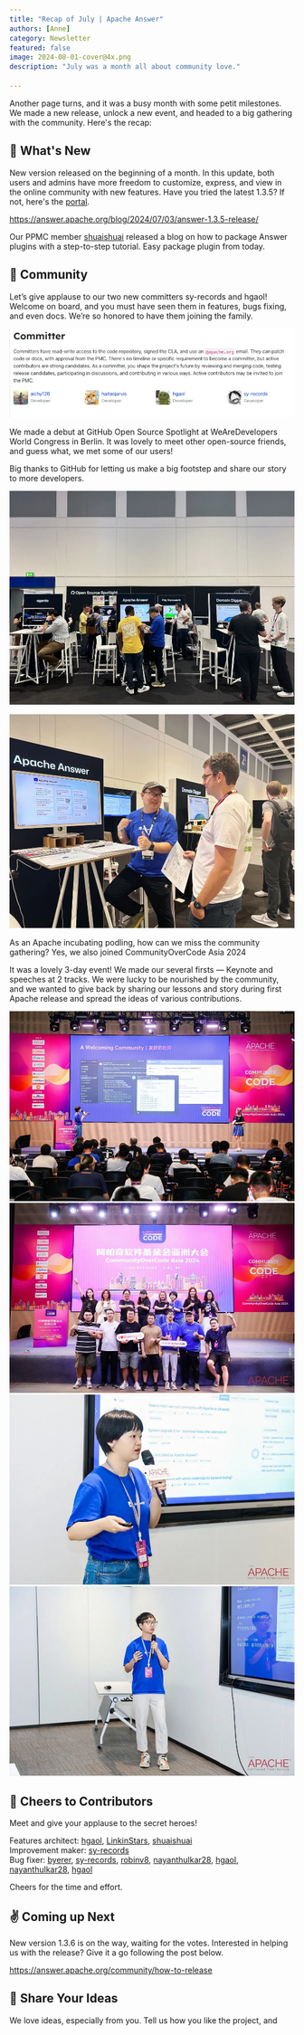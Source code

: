 ```yaml
---
title: "Recap of July | Apache Answer"
authors: [Anne]
category: Newsletter
featured: false
image: 2024-08-01-cover@4x.png
description: "July was a month all about community love."

---
```


Another page turns, and it was a busy month with some petit milestones. We made a new release, unlock a new event, and headed to a big gathering with the community.
Here's the recap:

## 🌟 What's New   
New version released on the beginning of a month. In this update, both users and admins have more freedom to customize, express, and view in the online community with new features. Have you tried the latest 1.3.5? If not, here's the [portal](https://medium.com/r/?url=https%3A%2F%2Fanswer.apache.org%2Fdownload).

https://answer.apache.org/blog/2024/07/03/answer-1.3.5-release/

Our PPMC member [shuaishuai](https://github.com/shuashuai) released a blog on how to package Answer plugins with a step-to-step tutorial. Easy package plugin from today.


## 🫶 Community     
Let’s give applause to our two new committers sy-records and hgaol! Welcome on board, and you must have seen them in features, bugs fixing, and even docs. We’re so honored to have them joining the family.

![Committer Webpage Update](Committer%20Webpage.webp)

We made a debut at GitHub Open Source Spotlight at WeAreDevelopers World Congress in Berlin. It was lovely to meet other open-source friends, and guess what, we met some of our users!

Big thanks to GitHub for letting us make a big footstep and share our story to more developers.

![Open Source Spotlight at WeAreDevs World Congress](OpenSource%20Spotlight%201.webp)

![Community Member Introduces Answer](OpenSource%20Spotlight%202.webp)

As an Apache incubating podling, how can we miss the community gathering? Yes, we also joined CommunityOverCode Asia 2024

It was a lovely 3-day event! We made our several firsts — Keynote and speeches at 2 tracks. We were lucky to be nourished by the community, and we wanted to give back by sharing our lessons and story during first Apache release and spread the ideas of various contributions.

![Anne and Nadia at Keynote](COC%201.webp)
![Group Photo](COC%202.webp) 
![Anne at Community Track](COC3.webp) 
![LinkinStar at Incubator Track](COC%204.webp)

## 🙌 Cheers to Contributors
Meet and give your applause to the secret heroes!

Features architect: [hgaol](https://github.com/hgaol), [LinkinStars](https://github.com/LinkinStars), [shuaishuai](https://github.com/shuashuai)\
Improvement maker: [sy-records](https://github.com/sy-records)\
Bug fixer: [byerer](https://github.com/byerer), [sy-records](https://github.com/sy-records), [robinv8](https://github.com/robinv8), [nayanthulkar28](https://github.com/nayanthulkar28), [hgaol](https://github.com/hgaol), [nayanthulkar28](https://github.com/nayanthulkar28), [hgaol](https://github.com/hgaol)

Cheers for the time and effort.

## ✌️ Coming up Next
New version 1.3.6 is on the way, waiting for the votes.
Interested in helping us with the release? Give it a go following the post below.

https://answer.apache.org/community/how-to-release

## 🤲 Share Your Ideas
We love ideas, especially from you. Tell us how you like the project, and